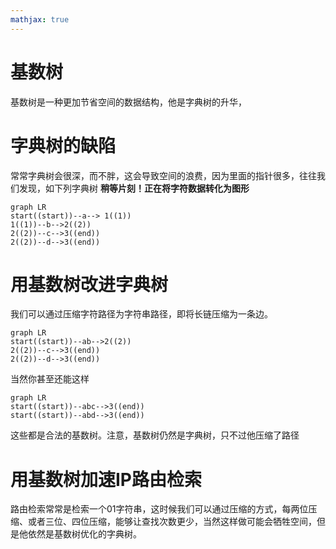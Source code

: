 ```yaml
---
mathjax: true
---
```


# 基数树
 基数树是一种更加节省空间的数据结构，他是字典树的升华，
# 字典树的缺陷
 常常字典树会很深，而不胖，这会导致空间的浪费，因为里面的指针很多，往往我们发现，如下列字典树
 **稍等片刻！正在将字符数据转化为图形**
```mermaid
graph LR
start((start))--a--> 1((1))
1((1))--b-->2((2))
2((2))--c-->3((end))
2((2))--d-->3((end))
```
# 用基数树改进字典树
 我们可以通过压缩字符路径为字符串路径，即将长链压缩为一条边。
```mermaid
graph LR
start((start))--ab-->2((2))
2((2))--c-->3((end))
2((2))--d-->3((end))
```

 当然你甚至还能这样
```mermaid
graph LR
start((start))--abc-->3((end))
start((start))--abd-->3((end))
```

 这些都是合法的基数树。注意，基数树仍然是字典树，只不过他压缩了路径


# 用基数树加速IP路由检索
 路由检索常常是检索一个01字符串，这时候我们可以通过压缩的方式，每两位压缩、或者三位、四位压缩，能够让查找次数更少，当然这样做可能会牺牲空间，但是他依然是基数树优化的字典树。

